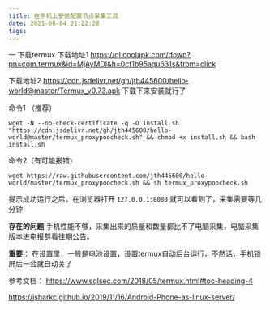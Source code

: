 ```yaml
---
title: 在手机上安装配置节点采集工具
date: 2021-06-04 21:22:28
tags:
---
```

一 下载termux
下载地址1 https://dl.coolapk.com/down?pn=com.termux&id=MjAyMDI&h=0cf1b95aqu631s&from=click

下载地址2 https://cdn.jsdelivr.net/gh/jth445600/hello-world@master/Termux_v0.73.apk
下载下来安装就行了

命令1 （推荐）
```
wget -N --no-check-certificate -q -O install.sh "https://cdn.jsdelivr.net/gh/jth445600/hello-world@master/termux_proxypoocheck.sh" && chmod +x install.sh && bash install.sh
```
命令2（有可能报错）
```
wget https://raw.githubusercontent.com/jth445600/hello-world/master/termux_proxypoocheck.sh && sh termux_proxypoocheck.sh
```
提示成功运行之后，在浏览器打开 `127.0.0.1:8080` 就可以看到了，采集需要等几分钟

**存在的问题**
手机性能不够，采集出来的质量和数量都比不了电脑采集，电脑采集版本进电报群看往期公告。

**重要**： 在设置里，一般是电池设置，设置termux自动后台运行，不然话，手机锁屏后一会就自动关了

参考文档：
https://www.sqlsec.com/2018/05/termux.html#toc-heading-4

https://jsharkc.github.io/2019/11/16/Android-Phone-as-linux-server/